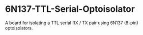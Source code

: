 # 6N137-TTL-Serial-Optoisolator
A board for isolating a TTL serial RX / TX pair using 6N137 (8-pin) optoisolators.
